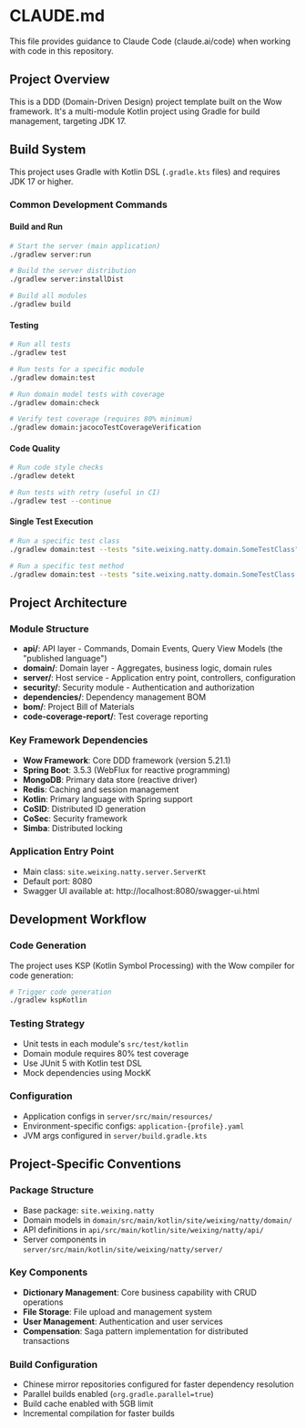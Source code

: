 # CLAUDE.md

This file provides guidance to Claude Code (claude.ai/code) when working with code in this repository.

## Project Overview

This is a DDD (Domain-Driven Design) project template built on the Wow framework. It's a multi-module Kotlin project using Gradle for build management, targeting JDK 17.

## Build System

This project uses Gradle with Kotlin DSL (`.gradle.kts` files) and requires JDK 17 or higher.

### Common Development Commands

#### Build and Run
```bash
# Start the server (main application)
./gradlew server:run

# Build the server distribution
./gradlew server:installDist

# Build all modules
./gradlew build
```

#### Testing
```bash
# Run all tests
./gradlew test

# Run tests for a specific module
./gradlew domain:test

# Run domain model tests with coverage
./gradlew domain:check

# Verify test coverage (requires 80% minimum)
./gradlew domain:jacocoTestCoverageVerification
```

#### Code Quality
```bash
# Run code style checks
./gradlew detekt

# Run tests with retry (useful in CI)
./gradlew test --continue
```

#### Single Test Execution
```bash
# Run a specific test class
./gradlew domain:test --tests "site.weixing.natty.domain.SomeTestClass"

# Run a specific test method
./gradlew domain:test --tests "site.weixing.natty.domain.SomeTestClass.testMethod"
```

## Project Architecture

### Module Structure
- **api/**: API layer - Commands, Domain Events, Query View Models (the "published language")
- **domain/**: Domain layer - Aggregates, business logic, domain rules
- **server/**: Host service - Application entry point, controllers, configuration
- **security/**: Security module - Authentication and authorization
- **dependencies/**: Dependency management BOM
- **bom/**: Project Bill of Materials
- **code-coverage-report/**: Test coverage reporting

### Key Framework Dependencies
- **Wow Framework**: Core DDD framework (version 5.21.1)
- **Spring Boot**: 3.5.3 (WebFlux for reactive programming)
- **MongoDB**: Primary data store (reactive driver)
- **Redis**: Caching and session management
- **Kotlin**: Primary language with Spring support
- **CoSID**: Distributed ID generation
- **CoSec**: Security framework
- **Simba**: Distributed locking

### Application Entry Point
- Main class: `site.weixing.natty.server.ServerKt`
- Default port: 8080
- Swagger UI available at: http://localhost:8080/swagger-ui.html

## Development Workflow

### Code Generation
The project uses KSP (Kotlin Symbol Processing) with the Wow compiler for code generation:
```bash
# Trigger code generation
./gradlew kspKotlin
```

### Testing Strategy
- Unit tests in each module's `src/test/kotlin`
- Domain module requires 80% test coverage
- Use JUnit 5 with Kotlin test DSL
- Mock dependencies using MockK

### Configuration
- Application configs in `server/src/main/resources/`
- Environment-specific configs: `application-{profile}.yaml`
- JVM args configured in `server/build.gradle.kts`

## Project-Specific Conventions

### Package Structure
- Base package: `site.weixing.natty`
- Domain models in `domain/src/main/kotlin/site/weixing/natty/domain/`
- API definitions in `api/src/main/kotlin/site/weixing/natty/api/`
- Server components in `server/src/main/kotlin/site/weixing/natty/server/`

### Key Components
- **Dictionary Management**: Core business capability with CRUD operations
- **File Storage**: File upload and management system
- **User Management**: Authentication and user services
- **Compensation**: Saga pattern implementation for distributed transactions

### Build Configuration
- Chinese mirror repositories configured for faster dependency resolution
- Parallel builds enabled (`org.gradle.parallel=true`)
- Build cache enabled with 5GB limit
- Incremental compilation for faster builds